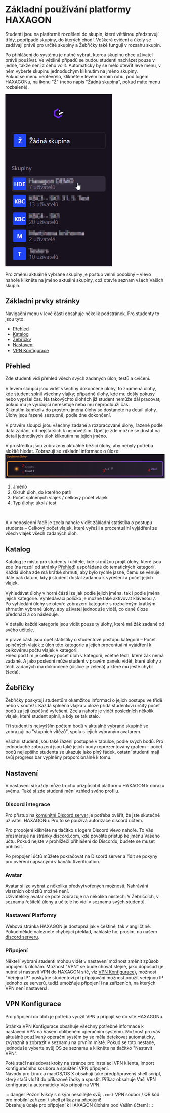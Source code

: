 # Základní používání platformy HAXAGON

Studenti jsou na platformě rozděleni do skupin, které většinou představují třídy, popřípadě skupiny, do kterých chodí. Veškerá cvičení a úkoly se zadávají právě pro určité skupiny a Žebříčky také fungují v rozsahu skupin.

Po přihlášení do systému je nutné vybrat, kterou skupinu chce uživatel právě používat. Ve většině případů se budou studenti nacházet pouze v jedné, takže není z čeho volit. Automaticky by se mělo otevřít levé menu, v něm vyberte skupinu jednoduchým kliknutím na jméno skupiny.   
Pokud se menu neotevřelo, klikněte v levém horním rohu, pod logem HAXAGONu, na ikonu "Ž" (nebo nápis "Žádná skupina", pokud máte menu rozbalené).

![Screenshot of menu to select a group.](./SelectingAGroup.png)

Pro změnu aktuálně vybrané skupiny je postup velmi podobný – vlevo nahoře klikněte na jméno aktuální skupiny, což otevře seznam všech Vašich skupin.

## Základní prvky stránky

Navigační menu v levé části obsahuje několik podstránek. Pro studenty to jsou tyto:
- [Přehled](#prehled)
- [Katalog](#katalog)
- [Žebříčky](#zebricky)
- [Nastavení](#nastaveni)
- [VPN Konfigurace](#vpn-konfigurace)

## Přehled

Zde studenti vidí přehled všech svých zadaných úloh, testů a cvičení.

V levém sloupci jsou vidět všechny dokončené úlohy, to znamená úlohy, kde student splnil všechny vlajky; případně úlohy, kde mu došly pokusy nebo vypršel čas. Na takovýchto úlohách již student nemůže dál pracovat, pokud mu je vyučující neresetuje nebo mu neprodlouží čas.  
Kliknutím kamkoliv do prostoru jména úlohy se dostanete na detail úlohy.  
Úlohy jsou řazené sestupně, podle dne dokončení.

V pravém sloupci jsou všechny zadané a rozpracované úlohy, řazené podle data zadání, od nejstarších k nejnovějším. Opět je zde možné se dostat na detail jednotlivých úloh kliknutím na jejich jméno.

V prostředku jsou zobrazeny aktuálně běžící úlohy, aby nebyly potřeba složitě hledat. Zobrazují se základní informace o úloze:  
![Screenshot dlaždice s informacemi o spuštěné úloze](./RunningChallengeDetail.png)
1. Jméno
2. Okruh úloh, do kterého patří
3. Počet splněných vlajek / celkový počet vlajek
4. Typ úlohy: úkol / test

&nbsp;

A v neposlední řadě je zcela nahoře vidět základní statistika o postupu studenta – Celkový počet vlajek, které vyřešil a procentuální vyjádření ze všech vlajek všech zadaných úloh.

## Katalog

Katalog je místo pro studenty i učitele, kde si můžou projít úlohy, které jsou zde (na rozdíl od stránky [Přehled](#prehled)) uspořádané do tematických kategorií. Každá úloha zde má krátké shrnutí, aby bylo rychle jasné, čemu se věnuje, dále pak datum, kdy ji student dostal zadanou k vyřešení a počet jejích vlajek.

Vyhledávat úlohy v horní části lze jak podle jejich jména, tak i podle jména jejich kategorie. Vyhledávací políčko je možné také aktivovat klávesou `/`.  
Po vyhledání úlohy se otevře zobrazení kategorie s rozbaleným krátkým shrnutím vybrané úlohy, aby uživatel jednoduše viděl, co dané úloze předchází a co následuje.

V detailu každé kategorie jsou vidět pouze ty úlohy, které má žák zadané od svého učitele.

V pravé části jsou opět statistiky o studentově postupu kategorií – Počet splněných vlajek z úloh této kategorie a jejich procentuální vyjádření k celkovému počtu vlajek v kategorii.  
Hned pod tím je celkový počet úloh v kategorii, včetně těch, které žák nemá zadané. A jako poslední může student v pravém panelu vidět, které úlohy z těch zadaných má dokončené (číslice je zelená) a které mu ještě chybí (šedá).

## Žebříčky

Žebříčky poskytují studentům okamžitou informaci o jejich postupu ve třídě nebo v soutěži. Každá splněná vlajka v úloze přidá studentovi určitý počet bodů za její úspěšné vyřešení. Zcela nahoře je vidět posledních několik vlajek, které student splnil, a kdy se tak stalo.

Tři studenti s nejvyšším počtem bodů v aktuálně vybrané skupině se zobrazují na "stupních vítězů", spolu s jejich vybraným avatarem.

Všichni studenti jsou také řazeni postupně v tabulce, podle svých bodů. Pro jednoduché zobrazení jsou také jejich body reprezentovány grafem – počet bodů nejlepšího studenta se ukazuje jako plný řádek, ostatní studenti mají svůj progress bar vyplněný proporcionálně k tomu. 

## Nastavení

V nastavení si každý může trochu přizpůsobit platformu HAXAGON k obrazu svému. Také si zde studenti mění vzhled svého profilu.

### Discord integrace
Pro přístup na [komunitní Discord server](https://discord.gg/Z3bn4EyE3H) je potřeba ověřit, že jste skutečně uživateli HAXAGONu. Pro to se používá autorizace discord účtem.

Pro propojení klikněte na tlačítko s logem Discord vlevo nahoře. To Vás přesměruje na stránky discord.com, kde povolíte přístup ke jménu Vašeho účtu. Pokud nejste v prohlížeči přihlášení do Discordu, budete se muset přihlásit.

Po propojení účtů můžete pokračovat na Discord server a řídit se pokyny pro ověření napsanými v kanálu #verification.

### Avatar
Avatar si lze vybrat z několika předvytvořených možností. Nahrávání vlastních obrázků možné není.  
Uživatelský avatar se poté zobrazuje na několika místech: V Žebříčcích, v seznamu řešitelů úlohy a učitelé ho vidí v seznamu svých studentů.

### Nastavení Platformy
Webová stránka HAXAGON je dostupná jak v češtině, tak v angličtině. Pokud někde naleznete chybějící překlad, nahlaste ho, prosím, na našem [discord serveru](https://discord.gg/Z3bn4EyE3H).

### Připojení
Někteří vybraní studenti mohou vidět v nastavení možnost změnit způsob připojení k úlohám. Možnost "VPN" se bude chovat stejně, jako doposud (je nutné si nastavit VPN do HAXAGON sítě, viz [VPN Konfigurace](#vpn-konfigurace)), možnost "Veřejná IP" poskytne studentovi při připojování možnost použít veřejnou IP jednoho ze serverů, tudíž umožňuje připojení i na zařízeních, na kterých VPN není nastavená.


## VPN Konfigurace

Pro připojení do úloh je potřeba využít VPN a připojit se do sítě HAXAGONu.

Stránka VPN Konfigurace obsahuje všechny potřebné informace k nastavení VPN na Vašem oblíbeném operačním systému. Možnost pro váš aktuálně používaný operační systém by se měla detekovat automaticky, zvýraznit a zobrazit v seznamu na prvním místě. Pokud se toto nestane, jednoduše vyberte svůj OS ze seznamu a klikněte na tlačítko "Nastavit VPN".

Poté stačí následovat kroky na stránce pro instalaci VPN klienta, import konfiguračního souboru a spuštění VPN připojení.  
Návody pro Linux a macOS/OS X obsahují také předpřipravený shell script, který stačí vložit do příkazové řádky a spustit. Příkaz obsahuje Vaši VPN konfiguraci a automaticky Vás připojí na VPN.

::: danger Pozor!
Nikdy s nikým nesdílejte svůj `.conf` VPN soubor / QR kód pro mobilní zařízení / shell příkaz na připojení!  
Obsahuje údaje pro připojení k HAXAGON úlohám pod Vaším účtem!
:::